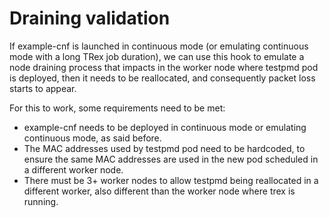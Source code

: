 # Draining validation

If example-cnf is launched in continuous mode (or emulating continuous mode with a long TRex job duration), we can use this hook to emulate a node draining process that impacts in the worker node where testpmd pod is deployed, then it needs to be reallocated, and consequently packet loss starts to appear.

For this to work, some requirements need to be met:

- example-cnf needs to be deployed in continuous mode or emulating continuous mode, as said before.
- The MAC addresses used by testpmd pod need to be hardcoded, to ensure the same MAC addresses are used in the new pod scheduled in a different worker node.
- There must be 3+ worker nodes to allow testpmd being reallocated in a different worker, also different than the worker node where trex is running.

